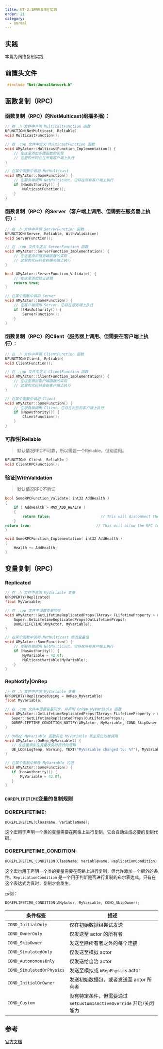 ```yaml
---
title: NT-2.1网络复制|实践
order: 21
category:
  - unreal
---
```

## 实践
<chatmessage avatar=" ../../assets/emoji/hx.png" :avatarWidth="40">
本篇为网络复制实践
</chatmessage>


## 前置头文件

```cpp
 #include "Net/UnrealNetwork.h"
```

## 函数复制（RPC）

### 函数复制（RPC）的NetMulticast(组播多播)：

```cpp
// 在 .h 文件中声明 MulticastFunction 函数
UFUNCTION(NetMulticast, Reliable)
void MulticastFunction();

// 在 .cpp 文件中定义 MulticastFunction 函数
void AMyActor::MulticastFunction_Implementation() {
    // 在这里添加多播函数的实现
    // 这里的代码会在所有客户端上执行
}

// 在某个函数中调用 NetMulticast
void AMyActor::SomeFunction() {
    // 在服务端调用 NetMulticast，它将在所有客户端上执行
    if (HasAuthority()) {
        MulticastFunction();
    }
}
```

### 函数复制（RPC）的Server（客户端上调用、但需要在服务器上执行）：

```cpp
// 在 .h 文件中声明 ServerFunction 函数
UFUNCTION(Server, Reliable, WithValidation)
void ServerFunction();

// 在 .cpp 文件中定义 ServerFunction 函数
void AMyActor::ServerFunction_Implementation() {
    // 在这里添加服务端函数的实现
    // 这里的代码只会在服务端上执行
}

bool AMyActor::ServerFunction_Validate() {
    // 在这里添加验证逻辑
    return true;
}

// 在某个函数中调用 Server
void AMyActor::SomeFunction() {
    // 在客户端调用 Server，它将在服务端上执行
    if (!HasAuthority()) {
        ServerFunction();
    }
}
```

### 函数复制（RPC）的Client（服务器上调用、但需要在客户端上执行）：

```cpp
// 在 .h 文件中声明 ClientFunction 函数
UFUNCTION(Client, Reliable)
void ClientFunction();

// 在 .cpp 文件中定义 ClientFunction 函数
void AMyActor::ClientFunction_Implementation() {
    // 在这里添加客户端函数的实现
    // 这里的代码只会在客户端上执行
}

// 在某个函数中调用 Client
void AMyActor::SomeFunction() {
    // 在服务端调用 Client，它将在对应的客户端上执行
    if (HasAuthority()) {
        ClientFunction();
    }
}
```

### 可靠性|Reliable
>默认情况RPC不可靠，所以需要一个Reliable，但别滥用。

```cpp
UFUNCTION( Client, Reliable )
void ClientRPCFunction();
```

### 验证|WithValidation

>默认情况RPC不验证

```cpp
bool SomeRPCFunction_Validate( int32 AddHealth )
{
    if ( AddHealth > MAX_ADD_HEALTH )
    {
        return false;                       // This will disconnect the caller
    }
return true;                              // This will allow the RPC to be called
}

void SomeRPCFunction_Implementation( int32 AddHealth )
{
    Health += AddHealth;
}
```

## 变量复制（RPC）

### Replicated

```cpp
// 在 .h 文件中声明 MyVariable 变量
UPROPERTY(Replicated)
float MyVariable;

// 在 .cpp 文件中设置变量同步
void AMyActor::GetLifetimeReplicatedProps(TArray< FLifetimeProperty > & OutLifetimeProps) const {
    Super::GetLifetimeReplicatedProps(OutLifetimeProps);
    DOREPLIFETIME(AMyActor, MyVariable);
}

// 在某个函数中调用 NetMulticast 修改变量值
void AMyActor::SomeFunction() {
    // 在服务端调用 NetMulticast，它将在所有客户端上执行
    if (HasAuthority()) {
        MyVariable = 42.0f;
        MulticastVariable(MyVariable);
    }
}
```
### RepNotify|OnRep

 ```cpp
 // 在 .h 文件中声明 MyVariable 变量
UPROPERTY(ReplicatedUsing = OnRep_MyVariable)
float MyVariable;

// 在 .cpp 文件中设置变量同步，并声明 OnRep_MyVariable 函数
void AMyActor::GetLifetimeReplicatedProps(TArray< FLifetimeProperty > & OutLifetimeProps) const {
    Super::GetLifetimeReplicatedProps(OutLifetimeProps);
    DOREPLIFETIME_CONDITION_NOTIFY(AMyActor, MyVariable, COND_SkipOwner, REPNOTIFY_Always);
}

// OnRep_MyVariable 函数将在 MyVariable 发生变化时被调用
void AMyActor::OnRep_MyVariable() {
    // 在这里添加在变量改变时执行的逻辑
    UE_LOG(LogTemp, Warning, TEXT("MyVariable changed to: %f"), MyVariable);
}

// 在某个函数中修改 MyVariable 的值
void AMyActor::SomeFunction() {
    if (HasAuthority()) {
        MyVariable = 42.0f;
    }
}
```    

### `DOREPLIFETIME`变量的复制规则

### DOREPLIFETIME:

```cpp
DOREPLIFETIME(ClassName, VariableName);
```

这个宏用于声明一个类的变量需要在网络上进行复制。它会自动生成必要的复制代码。

### DOREPLIFETIME_CONDITION:

```cpp
DOREPLIFETIME_CONDITION(ClassName, VariableName, ReplicationCondition);
```

这个宏也用于声明一个类的变量需要在网络上进行复制，但允许添加一个额外的条件。`ReplicationCondition` 是一个用于判断是否进行复制的布尔表达式。只有在这个表达式为真时，复制才会发生。

示例：

```cpp
DOREPLIFETIME_CONDITION(AMyActor, MyVariable, COND_SkipOwner);
```

| 条件标签                      | 描述                                               |
|---------------------------|--------------------------------------------------|
| `COND_InitialOnly`        | 仅在初始数据组尝试发送                                      |
| `COND_OwnerOnly`          | 仅发送至 actor 的所有者                                  |
| `COND_SkipOwner`          | 发送至除所有者之外的每个连接                                   |
| `COND_SimulatedOnly`      | 仅发送至模拟 actor                                     |
| `COND_AutonomousOnly`     | 仅发送给自治 actor                                     |
| `COND_SimulatedOrPhysics` | 发送至模拟或 `bRepPhysics` actor                       |
| `COND_InitialOrOwner`     | 发送初始数据包，或者发送至 actor 所有者                          |
| `COND_Custom`             | 没有特定条件，但需要通过 `SetCustomIsActiveOverride` 开启/关闭能力 |

## 参考
[官方文档](https://docs.unrealengine.com/5.2/zh-CN/multiplayer-programming-quick-start-for-unreal-engine/)